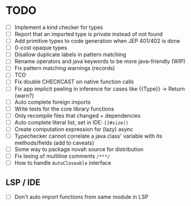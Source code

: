 # TODO

- [ ] Implement a kind checker for types
- [ ] Report that an imported type is private instead of not found
- [ ] Add primitive types to code generation when JEP 401/402 is done
- [ ] 0-cost opaque types
- [ ] Disallow duplicate labels in pattern matching
- [ ] Rename operators and java keywords to be more java-friendly (WIP)
- [ ] Fix pattern matching warnings (records)
- [ ] TCO
- [ ] Fix double CHECKCAST on native function calls
- [ ] Fix app implicit peeling in inference for cases like {{Type}} -> Return (warn?)
- [ ] Auto complete foreign imports
- [ ] Write tests for the core library functions
- [ ] Only recompile files that changed + dependencies
- [ ] Auto complete literal list, set in IDE: `[]#size()`
- [ ] Create computation expression for (lazy) async
- [ ] Typechecker cannot correlate a java class' variable with its methods/fields (add to caveats)
- [ ] Some way to package novah source for distribution
- [ ] Fix lexing of multiline comments `/***/`
- [ ] How to handle `AutoCloseable` interface

## LSP / IDE

- [ ] Don't auto import functions from same module in LSP